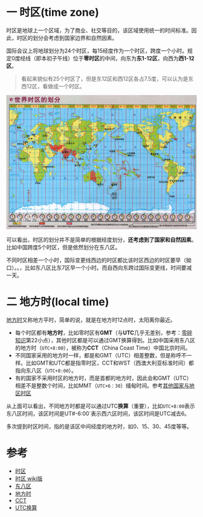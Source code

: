 # 一 时区(time zone)

时区是地球上一个区域，为了商业、社交等目的，该区域使用统一的时间标准。因此，时区的划分会考虑到国家边界和自然因素。

国际会议上将地球划分为24个时区，每15经度作为一个时区，跨度一个小时。规定0度经线（即本初子午线）位于**零时区**的中间，向东为**东1-12区**，向西为**西1-12区**。

> 看起来貌似有25个时区了，但是东12区和西12区各占7.5度，可以认为是东西12区，看做成一个时区。

![1562217157418](.时区和地方时/1562217157418.png)

可以看出，时区的划分并不是简单的根据经度划分，**还考虑到了国家和自然因素**。比如中国跨度5个时区，但是依然划分在东八区。

不同时区相差一个小时，国际变更线西边的时区都比该时区西边的时区要早（拗口）。。，比如东八区比东7区早一个小时。而自西向东跨过国际变更线，时间要减一天。

# 二 地方时(local time)

[地方时](https://baike.baidu.com/item/%E5%9C%B0%E6%96%B9%E6%97%B6)又称地方平时，简单的说，就是在地方时12点时，太阳离你最近。

* 每个时区都有**地方时**，比如零时区有**GMT**（与**UTC**几乎无差别，参考：[零碎知识](https://blog.csdn.net/jdbdh/article/details/82533400)第22小点），其他时区都是可以通过GMT换算得到。比如中国采用东八区的地方时（`UTC+8:00`），被称为**CCT**（China Coast Time）中国北京时间。
* 不同国家采用的地方时一样，都是和GMT（UTC）相差整数，但是称呼不一样。比如GMT和UTC都是指零时区，CCT和WST（西澳大利亚标准时间）都指向东八区（`UTC+8:00`）。
* 有的国家不采用时区的地方时，而是首都的地方时，因此会和GMT（UTC）相差不是整数个时间，比如MMT（`UTC+6：30`）缅甸时间。参考[其他国家与地区时区](https://baike.baidu.com/item/%E6%97%B6%E5%8C%BA#5_2)

从上面可以看出，不同地方时都是可以通过UTC**换算**（重要），比如`UTC+8:00`表示东八区时间，该区时间是UT#-6:00`表示西六区时间，该区时间是UTC减去6。

多次提到时区时间，指的是该区中间经度的地方时，如0、15、30、45度等等。

# 参考

* [时区](https://baike.baidu.com/item/%E6%97%B6%E5%8C%BA#1)
* [时区 wiki版](https://en.wikipedia.org/wiki/Time_zone)
* [东八区](https://baike.baidu.com/item/%E4%B8%9C%E5%85%AB%E5%8C%BA/8083927)
* [地方时](https://baike.baidu.com/item/%E5%9C%B0%E6%96%B9%E6%97%B6)
* [CCT](https://baike.baidu.com/item/CCT/1929191#3)
* [UTC换算](https://en.wikipedia.org/wiki/Coordinated_Universal_Time#Uses)